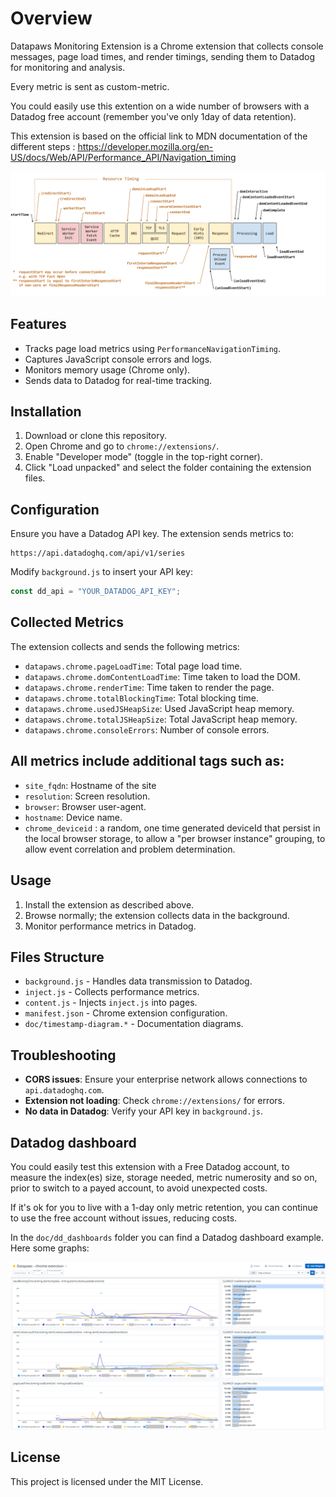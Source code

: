 # Overview
Datapaws Monitoring Extension is a Chrome extension that collects console messages, page load times, and render timings, sending them to Datadog for monitoring and analysis.

Every metric is sent as custom-metric.

You could easily use this extention on a wide number of browsers with a Datadog free account (remember you've only 1day of data retention).

This extension is based on the official link to MDN documentation of the different steps : https://developer.mozilla.org/en-US/docs/Web/API/Performance_API/Navigation_timing

![MDN Performance API - Navigation timing](https://github.com/gcaglio/ChromeExt-DataPaws/blob/main/doc/timestamp-diagram.png?raw=true)



## Features
- Tracks page load metrics using `PerformanceNavigationTiming`.
- Captures JavaScript console errors and logs.
- Monitors memory usage (Chrome only).
- Sends data to Datadog for real-time tracking.

## Installation
1. Download or clone this repository.
2. Open Chrome and go to `chrome://extensions/`.
3. Enable "Developer mode" (toggle in the top-right corner).
4. Click "Load unpacked" and select the folder containing the extension files.

## Configuration
Ensure you have a Datadog API key. The extension sends metrics to:
```
https://api.datadoghq.com/api/v1/series
```
Modify `background.js` to insert your API key:
```js
const dd_api = "YOUR_DATADOG_API_KEY";
```

## Collected Metrics
The extension collects and sends the following metrics:
* `datapaws.chrome.pageLoadTime`: Total page load time.
* `datapaws.chrome.domContentLoadTime`: Time taken to load the DOM.
* `datapaws.chrome.renderTime`: Time taken to render the page.
* `datapaws.chrome.totalBlockingTime`: Total blocking time.
* `datapaws.chrome.usedJSHeapSize`: Used JavaScript heap memory.
* `datapaws.chrome.totalJSHeapSize`: Total JavaScript heap memory.
* `datapaws.chrome.consoleErrors`: Number of console errors.

## All metrics include additional tags such as:
* `site_fqdn`: Hostname of the site
* `resolution`: Screen resolution.
* `browser`: Browser user-agent.
* `hostname`: Device name.
* `chrome_deviceid` : a random, one time generated deviceId that persist in the local browser storage, to allow a "per browser instance" grouping, to allow event correlation and problem determination.


## Usage
1. Install the extension as described above.
2. Browse normally; the extension collects data in the background.
3. Monitor performance metrics in Datadog.

## Files Structure
- `background.js` - Handles data transmission to Datadog.
- `inject.js` - Collects performance metrics.
- `content.js` - Injects `inject.js` into pages.
- `manifest.json` - Chrome extension configuration.
- `doc/timestamp-diagram.*` - Documentation diagrams.

## Troubleshooting
- **CORS issues**: Ensure your enterprise network allows connections to `api.datadoghq.com`.
- **Extension not loading**: Check `chrome://extensions/` for errors.
- **No data in Datadog**: Verify your API key in `background.js`.


## Datadog dashboard
You could easily test this extension with a Free Datadog account, to measure the index(es) size, storage needed, metric numerosity and so on, prior to switch to a payed account, to avoid unexpected costs.

If it's ok for you to live with a 1-day only metric retention, you can continue to use the free account without issues, reducing costs.

In the `doc/dd_dashboards` folder you can find a Datadog dashboard example. Here some graphs:

![Datapaws dashboard sample graphs](https://github.com/gcaglio/ChromeExt-DataPaws/blob/main/doc/datapaws_dashboard_graphs.png?raw=true)





## License
This project is licensed under the MIT License.

